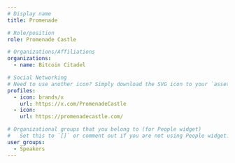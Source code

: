 ```yaml
---
# Display name
title: Promenade

# Role/position
role: Promenade Castle

# Organizations/Affiliations
organizations:
  - name: Bitcoin Citadel 

# Social Networking
# Need to use another icon? Simply download the SVG icon to your `assets/media/icons/` folder.
profiles:
  - icon: brands/x
    url: https://x.com/PromenadeCastle
  - icon: 
    url: https://promenadecastle.com/

# Organizational groups that you belong to (for People widget)
#   Set this to `[]` or comment out if you are not using People widget.
user_groups:
  - Speakers
---
```

